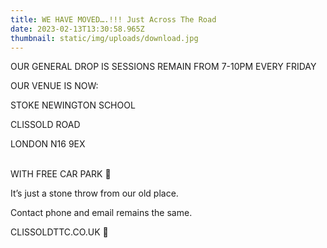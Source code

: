 ```yaml
---
title: WE HAVE MOVED….!!! Just Across The Road
date: 2023-02-13T13:30:58.965Z
thumbnail: static/img/uploads/download.jpg
---
```

OUR GENERAL DROP IS SESSIONS REMAIN FROM 7-10PM EVERY FRIDAY 

OUR VENUE IS NOW:

STOKE NEWINGTON SCHOOL

CLISSOLD ROAD

LONDON N16 9EX 

\
WITH FREE CAR PARK 💐

It’s just a stone throw from our old place.



Contact phone and email remains the same.

CLISSOLDTTC.CO.UK 🏓